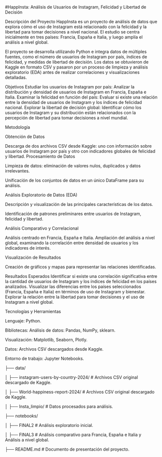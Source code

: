 
#HappInsta: Análisis de Usuarios de Instagram, Felicidad y Libertad de Decisión

Descripción del Proyecto
  HappInsta es un proyecto de análisis de datos que explora cómo el uso de Instagram está relacionado con la felicidad y la libertad para tomar decisiones a nivel nacional. El estudio se centra inicialmente en 
  tres países: Francia, España e Italia, y luego amplía el análisis a nivel global.
  
  El proyecto se desarrolla utilizando Python e integra datos de múltiples fuentes, como el número de usuarios de Instagram por país, índices de felicidad, y medidas de libertad de decisión. Los datos se 
  obtuvieron de Kaggle en formato CSV y pasaron por un proceso de limpieza y análisis exploratorio (EDA) antes de realizar correlaciones y visualizaciones detalladas.

Objetivos
  Estudiar los usuarios de Instagram por país: Analizar la distribución y densidad de usuarios de Instagram en Francia, España e Italia.
  Examinar la felicidad en función del país: Evaluar si existe una relación entre la densidad de usuarios de Instagram y los índices de felicidad nacional.
  Explorar la libertad de decisión global: Identificar cómo los usuarios de Instagram y su distribución están relacionados con la percepción de libertad para tomar decisiones a nivel mundial.

Metodología

Obtención de Datos

Descarga de dos archivos CSV desde Kaggle: uno con información sobre usuarios de Instagram por país y otro con indicadores globales de felicidad y libertad.
Procesamiento de Datos

  Limpieza de datos: eliminación de valores nulos, duplicados y datos irrelevantes.
  
  Unificación de los conjuntos de datos en un único DataFrame para su análisis.
  
  Análisis Exploratorio de Datos (EDA)
  
  Descripción y visualización de las principales características de los datos.
  
  Identificación de patrones preliminares entre usuarios de Instagram, felicidad y libertad.
  
  Análisis Comparativo y Correlacional
  
  Análisis centrado en Francia, España e Italia.
    Ampliación del análisis a nivel global, examinando la correlación entre densidad de usuarios y los indicadores de interés.
  
  Visualización de Resultados
  
  Creación de gráficos y mapas para representar las relaciones identificadas.

Resultados Esperados
  Identificar si existe una correlación significativa entre la cantidad de usuarios de Instagram y los índices de felicidad en los países analizados.
  Visualizar las diferencias entre los países seleccionados (Francia, España e Italia) en términos de uso de Instagram y bienestar.
  Explorar la relación entre la libertad para tomar decisiones y el uso de Instagram a nivel global.

Tecnologías y Herramientas

Lenguaje: Python.

Bibliotecas:
  Análisis de datos: Pandas, NumPy, sklearn.
    
  Visualización: Matplotlib, Seaborn, Plotly.
    
  Datos: Archivos CSV descargados desde Kaggle.
   
  Entorno de trabajo: Jupyter Notebooks.



├── data/

│   ├── instagram-users-by-country-2024/                # Archivos CSV original descargado de Kaggle.

│   ├── World-happiness-report-2024/                # Archivos CSV original descargado de Kaggle.

│   ├── Insta_limpio/          # Datos procesados para análisis.

├── notebooks/

│   ├── FINAL2          # Análisis exploratorio inicial.

│   ├── FINAL3          # Análisis comparativo para Francia, España e Italia y Análisis a nivel global.


├── README.md               # Documento de presentación del proyecto.

